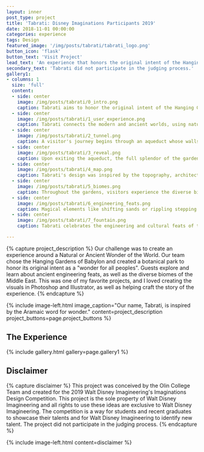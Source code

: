 ```yaml
---
layout: inner
post_type: project
title: 'Tabrati: Disney Imaginations Participants 2019'
date: 2018-11-01 00:00:00
categories: experience
tags: Design
featured_image: '/img/posts/tabrati/tabrati_logo.png'
button_icon: 'flask'
button_text: 'Visit Project'
lead_text: 'An experience that honors the original intent of the Hanging Gardens of Babylon - a wonder for all peoples. The park celebrates the feats of ancient civilizations and unifying power of the natural world.'
secondary_text: 'Tabrati did not participate in the judging process.'
gallery1:
- columns: 1
  size: 'full'
  content:
  - side: center
    image: /img/posts/tabrati/0_intro.png
    caption: Tabrati aims to honor the original intent of the Hanging Gardens - being a "wonder for all peoples".
  - side: center
    image: /img/posts/tabrati/1_user_experience.png
    caption: Tabrati connects the modern and ancient worlds, using nature as a facilitator.
  - side: center
    image: /img/posts/tabrati/2_tunnel.png
    caption: A visitor's journey begins through an aqueduct whose walls tell the story of the Hanging Gardens.
  - side: center
    image: /img/posts/tabrati/3_reveal.png
    caption: Upon exiting the aqueduct, the full splendor of the gardens is revealed.
  - side: center
    image: /img/posts/tabrati/4_map.png
    caption: Tabrati's design was inspired by the topography, architecture, and ecology of the Assyrian empire.
  - side: center
    image: /img/posts/tabrati/5_biomes.png
    caption: Throughout the gardens, visitors experience the diverse biomes of the Middle East.
  - side: center
    image: /img/posts/tabrati/6_engineering_feats.png
    caption: Magical elements like shifting sands or rippling stepping stones, combined with brilliant ancient designs, foster a sense of wonder.
  - side: center
    image: /img/posts/tabrati/7_fountain.png
    caption: Tabrati celebrates the engineering and cultural feats of the ancient worlds, as well as the transformative and unifying power of the natural world.

---
```

{% capture project_description %}
Our challenge was to create an experience around a Natural or Ancient Wonder of the World.
Our team chose the Hanging Gardens of Babylon and created a botanical park to honor its original intent as a "wonder for all peoples". Guests explore and learn about ancient engineering feats, as well as the diverse biomes of the Middle East.
This was one of my favorite projects, and I loved creating the visuals in Photoshop and Illustrator, as well as helping craft the story of the experience.
{% endcapture %}

{% include image-left.html image_caption="Our name, Tabrati, is inspired by the Aramaic word for wonder." content=project_description project_buttons=page.project_buttons %}

<h2 class="section-subtitle text-center">The Experience</h2>
{% include gallery.html gallery=page.gallery1 %}

<h2 class="section-subtitle text-center">Disclaimer</h2>
{% capture disclaimer %}
This project was conceived by the Olin College Team and created for the 2019 Walt Disney Imagineering's Imaginations Design Competition. This project is the sole property of Walt Disney Imagineering and all rights to use these ideas are exclusive to Walt Disney Imagineering.
The competition is a way for students and recent graduates to showcase their talents and for Walt Disney Imagineering to identify new talent. The project did not participate in the judging process.
{% endcapture %}

{% include image-left.html content=disclaimer %}
